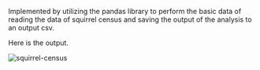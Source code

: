 Implemented by utilizing the pandas library to perform the basic data of reading the data of squirrel census and saving the output of the analysis to an output csv.

Here is the output.

![squirrel-census](https://user-images.githubusercontent.com/47264501/114212435-77847d80-997f-11eb-81be-20be0e3709ed.gif)
